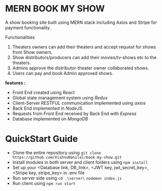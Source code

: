 # MERN BOOK MY SHOW 

A show booking site built using MERN stack including Axios and Stripe for payment functionality.

Functionalities

1. Theaters owners can add their theaters and accept request for shows from Show owners. 
2. Show distributors/producers can add their movies/tv-shows etc to the theaters.
3. Admins approve the distributor-theater owner collaborated shows.
4. Users can pay and book Admin approved shows.

**features :**
- Front End created using *React*
- Global state management system using *Redux* 
- Client-Server RESTFUL communication implemented using *axios*
- Back End implemented in *NodeJS*.
- Requests from Front End received by Back End with *Express*
- Database implemented on *MongoDB*

# QuickStart Guide

- Clone the entire repository using `git clone https://github.com/VishnuNanilal/book-my-show.git`
- Install modules in both server and client folders using `npm install`
- Set up your <Database link, DB_link>, <JWT key, jwt_secret_key>, <Stripe key, stripe_key> in .env file
- Run server side using `cd .\server\` `nodemon index.js`
- Run client using `npm run start`
